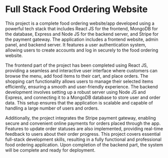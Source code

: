 # Full Stack Food Ordering Website 

This project is a complete food ordering website/app developed using a powerful tech stack that includes React JS for the frontend, MongoDB for the database, Express and Node JS for the backend server, and Stripe for the payment gateway. The application includes a frontend website, admin panel, and backend server. It features a user authentication system, allowing users to create accounts and log in securely to the food ordering website.

The frontend part of the project has been completed using React JS, providing a seamless and interactive user interface where customers can browse the menu, add food items to their cart, and place orders. The shopping cart functionality allows users to manage their selected items efficiently, ensuring a smooth and user-friendly experience. The backend development involves setting up a robust server using Node JS and Express, and connecting it to a MongoDB database to store user and order data. This setup ensures that the application is scalable and capable of handling a large number of users and orders.

Additionally, the project integrates the Stripe payment gateway, enabling secure and convenient online payments for orders placed through the app. Features to update order statuses are also implemented, providing real-time feedback to users about their order progress. This project covers essential full-stack development skills, resulting in a fully functional and professional food ordering application. Upon completion of the backend part, the system will be complete and ready for deployment.

